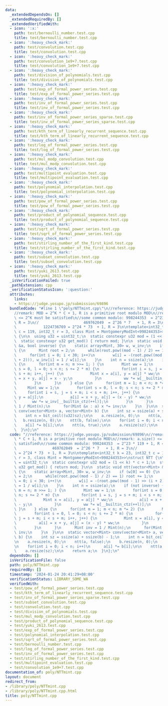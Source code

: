 ```yaml
---
data:
  _extendedDependsOn: []
  _extendedRequiredBy: []
  _extendedVerifiedWith:
  - icon: ':x:'
    path: test/bernoulli_number.test.cpp
    title: test/bernoulli_number.test.cpp
  - icon: ':heavy_check_mark:'
    path: test/convolution.test.cpp
    title: test/convolution.test.cpp
  - icon: ':heavy_check_mark:'
    path: test/convolution_1e9+7.test.cpp
    title: test/convolution_1e9+7.test.cpp
  - icon: ':heavy_check_mark:'
    path: test/division_of_polynomials.test.cpp
    title: test/division_of_polynomials.test.cpp
  - icon: ':heavy_check_mark:'
    path: test/exp_of_formal_power_series.test.cpp
    title: test/exp_of_formal_power_series.test.cpp
  - icon: ':heavy_check_mark:'
    path: test/inv_of_formal_power_series.test.cpp
    title: test/inv_of_formal_power_series.test.cpp
  - icon: ':heavy_check_mark:'
    path: test/inv_of_formal_power_series_sparse.test.cpp
    title: test/inv_of_formal_power_series_sparse.test.cpp
  - icon: ':heavy_check_mark:'
    path: test/kth_term_of_linearly_recurrent_sequence.test.cpp
    title: test/kth_term_of_linearly_recurrent_sequence.test.cpp
  - icon: ':heavy_check_mark:'
    path: test/log_of_formal_power_series.test.cpp
    title: test/log_of_formal_power_series.test.cpp
  - icon: ':heavy_check_mark:'
    path: test/mul_modp_convolution.test.cpp
    title: test/mul_modp_convolution.test.cpp
  - icon: ':heavy_check_mark:'
    path: test/multipoint_evaluation.test.cpp
    title: test/multipoint_evaluation.test.cpp
  - icon: ':heavy_check_mark:'
    path: test/polynomial_interpolation.test.cpp
    title: test/polynomial_interpolation.test.cpp
  - icon: ':heavy_check_mark:'
    path: test/pow_of_formal_power_series.test.cpp
    title: test/pow_of_formal_power_series.test.cpp
  - icon: ':heavy_check_mark:'
    path: test/product_of_polynomial_sequence.test.cpp
    title: test/product_of_polynomial_sequence.test.cpp
  - icon: ':heavy_check_mark:'
    path: test/sqrt_of_formal_power_series.test.cpp
    title: test/sqrt_of_formal_power_series.test.cpp
  - icon: ':heavy_check_mark:'
    path: test/stirling_number_of_the_first_kind.test.cpp
    title: test/stirling_number_of_the_first_kind.test.cpp
  - icon: ':heavy_check_mark:'
    path: test/subset_convolution.test.cpp
    title: test/subset_convolution.test.cpp
  - icon: ':heavy_check_mark:'
    path: test/yuki_2613.test.cpp
    title: test/yuki_2613.test.cpp
  _isVerificationFailed: true
  _pathExtension: cpp
  _verificationStatusIcon: ':question:'
  attributes:
    links:
    - https://judge.yosupo.jp/submission/69896
  bundledCode: "#line 1 \"poly/NTTmint.cpp\"\n//reference: https://judge.yosupo.jp/submission/69896\n\
    //remark: MOD = 2^K * C + 1, R is a primitive root modulo MOD\n//remark: a.size()\
    \ <= 2^K must be satisfied\n//some common modulo: 998244353  = 2^23 * 119 + 1,\
    \ R = 3\n//                    469762049  = 2^26 * 7   + 1, R = 3\n//        \
    \            1224736769 = 2^24 * 73  + 1, R = 3\n\ntemplate<int32_t k = 23, int32_t\
    \ c = 119, int32_t r = 3, class Mint = MontgomeryModInt<998244353>>\nstruct NTT\
    \ {\n\n  using u32 = uint32_t;\n  static constexpr u32 mod = (1 << k) * c + 1;\n\
    \  static constexpr u32 get_mod() { return mod; }\n\n  static void ntt(vector<Mint>\
    \ &a, bool inverse) {\n    static array<Mint, 30> w, w_inv;\n    if (w[0] == 0)\
    \ {\n      Mint root = 2;\n      while(root.pow((mod - 1) / 2) == 1) root += 1;\n\
    \      for(int i = 0; i < 30; i++)\n        w[i] = -(root.pow((mod - 1) >> (i\
    \ + 2))), w_inv[i] = 1 / w[i];\n    }\n    int n = ssize(a);\n    if (not inverse)\
    \ {\n      for(int m = n; m >>= 1; ) {\n        Mint ww = 1;\n        for(int\
    \ s = 0, l = 0; s < n; s += 2 * m) {\n          for(int i = s, j = s + m; i <\
    \ s + m; i++, j++) {\n            Mint x = a[i], y = a[j] * ww;\n            a[i]\
    \ = x + y, a[j] = x - y;\n          }\n          ww *= w[__builtin_ctz(++l)];\n\
    \        }\n      }\n    } else {\n      for(int m = 1; m < n; m *= 2) {\n   \
    \     Mint ww = 1;\n        for(int s = 0, l = 0; s < n; s += 2 * m) {\n     \
    \     for(int i = s, j = s + m; i < s + m; i++, j++) {\n            Mint x = a[i],\
    \ y = a[j];\n            a[i] = x + y, a[j] = (x - y) * ww;\n          }\n   \
    \       ww *= w_inv[__builtin_ctz(++l)];\n        }\n      }\n      Mint inv =\
    \ 1 / Mint(n);\n      for(Mint &x : a) x *= inv;\n    }\n  }\n\n  static vector<Mint>\
    \ conv(vector<Mint> a, vector<Mint> b) {\n    int sz = ssize(a) + ssize(b) - 1;\n\
    \    int n = bit_ceil((u32)sz);\n\n    a.resize(n, 0);\n    ntt(a, false);\n \
    \   b.resize(n, 0);\n    ntt(b, false);\n\n    for(int i = 0; i < n; i++)\n  \
    \    a[i] *= b[i];\n\n    ntt(a, true);\n\n    a.resize(sz);\n\n    return a;\n\
    \  }\n};\n"
  code: "//reference: https://judge.yosupo.jp/submission/69896\n//remark: MOD = 2^K\
    \ * C + 1, R is a primitive root modulo MOD\n//remark: a.size() <= 2^K must be\
    \ satisfied\n//some common modulo: 998244353  = 2^23 * 119 + 1, R = 3\n//    \
    \                469762049  = 2^26 * 7   + 1, R = 3\n//                    1224736769\
    \ = 2^24 * 73  + 1, R = 3\n\ntemplate<int32_t k = 23, int32_t c = 119, int32_t\
    \ r = 3, class Mint = MontgomeryModInt<998244353>>\nstruct NTT {\n\n  using u32\
    \ = uint32_t;\n  static constexpr u32 mod = (1 << k) * c + 1;\n  static constexpr\
    \ u32 get_mod() { return mod; }\n\n  static void ntt(vector<Mint> &a, bool inverse)\
    \ {\n    static array<Mint, 30> w, w_inv;\n    if (w[0] == 0) {\n      Mint root\
    \ = 2;\n      while(root.pow((mod - 1) / 2) == 1) root += 1;\n      for(int i\
    \ = 0; i < 30; i++)\n        w[i] = -(root.pow((mod - 1) >> (i + 2))), w_inv[i]\
    \ = 1 / w[i];\n    }\n    int n = ssize(a);\n    if (not inverse) {\n      for(int\
    \ m = n; m >>= 1; ) {\n        Mint ww = 1;\n        for(int s = 0, l = 0; s <\
    \ n; s += 2 * m) {\n          for(int i = s, j = s + m; i < s + m; i++, j++) {\n\
    \            Mint x = a[i], y = a[j] * ww;\n            a[i] = x + y, a[j] = x\
    \ - y;\n          }\n          ww *= w[__builtin_ctz(++l)];\n        }\n     \
    \ }\n    } else {\n      for(int m = 1; m < n; m *= 2) {\n        Mint ww = 1;\n\
    \        for(int s = 0, l = 0; s < n; s += 2 * m) {\n          for(int i = s,\
    \ j = s + m; i < s + m; i++, j++) {\n            Mint x = a[i], y = a[j];\n  \
    \          a[i] = x + y, a[j] = (x - y) * ww;\n          }\n          ww *= w_inv[__builtin_ctz(++l)];\n\
    \        }\n      }\n      Mint inv = 1 / Mint(n);\n      for(Mint &x : a) x *=\
    \ inv;\n    }\n  }\n\n  static vector<Mint> conv(vector<Mint> a, vector<Mint>\
    \ b) {\n    int sz = ssize(a) + ssize(b) - 1;\n    int n = bit_ceil((u32)sz);\n\
    \n    a.resize(n, 0);\n    ntt(a, false);\n    b.resize(n, 0);\n    ntt(b, false);\n\
    \n    for(int i = 0; i < n; i++)\n      a[i] *= b[i];\n\n    ntt(a, true);\n\n\
    \    a.resize(sz);\n\n    return a;\n  }\n};\n"
  dependsOn: []
  isVerificationFile: false
  path: poly/NTTmint.cpp
  requiredBy: []
  timestamp: '2024-01-24 20:41:29+08:00'
  verificationStatus: LIBRARY_SOME_WA
  verifiedWith:
  - test/pow_of_formal_power_series.test.cpp
  - test/kth_term_of_linearly_recurrent_sequence.test.cpp
  - test/inv_of_formal_power_series_sparse.test.cpp
  - test/subset_convolution.test.cpp
  - test/convolution.test.cpp
  - test/division_of_polynomials.test.cpp
  - test/mul_modp_convolution.test.cpp
  - test/product_of_polynomial_sequence.test.cpp
  - test/yuki_2613.test.cpp
  - test/exp_of_formal_power_series.test.cpp
  - test/polynomial_interpolation.test.cpp
  - test/sqrt_of_formal_power_series.test.cpp
  - test/bernoulli_number.test.cpp
  - test/log_of_formal_power_series.test.cpp
  - test/inv_of_formal_power_series.test.cpp
  - test/stirling_number_of_the_first_kind.test.cpp
  - test/multipoint_evaluation.test.cpp
  - test/convolution_1e9+7.test.cpp
documentation_of: poly/NTTmint.cpp
layout: document
redirect_from:
- /library/poly/NTTmint.cpp
- /library/poly/NTTmint.cpp.html
title: poly/NTTmint.cpp
---
```

